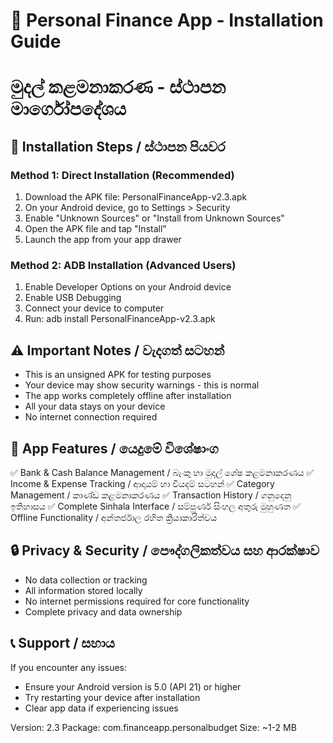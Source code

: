 
# 📱 Personal Finance App - Installation Guide
# මුදල් කළමනාකරණ - ස්ථාපන මාර්ගෝපදේශය

## 🔧 Installation Steps / ස්ථාපන පියවර

### Method 1: Direct Installation (Recommended)
1. Download the APK file: PersonalFinanceApp-v2.3.apk
2. On your Android device, go to Settings > Security
3. Enable "Unknown Sources" or "Install from Unknown Sources"
4. Open the APK file and tap "Install"
5. Launch the app from your app drawer

### Method 2: ADB Installation (Advanced Users)
1. Enable Developer Options on your Android device
2. Enable USB Debugging
3. Connect your device to computer
4. Run: adb install PersonalFinanceApp-v2.3.apk

## ⚠️ Important Notes / වැදගත් සටහන්

- This is an unsigned APK for testing purposes
- Your device may show security warnings - this is normal
- The app works completely offline after installation
- All your data stays on your device
- No internet connection required

## 🌟 App Features / යෙදුමේ විශේෂාංග

✅ Bank & Cash Balance Management / බැංකු හා මුදල් ශේෂ කළමනාකරණය
✅ Income & Expense Tracking / ආදායම් හා වියදම් සටහන්
✅ Category Management / කාණ්ඩ කළමනාකරණය
✅ Transaction History / ගනුදෙනු ඉතිහාසය
✅ Complete Sinhala Interface / සම්පූර්ණ සිංහල අතුරු මුහුණත
✅ Offline Functionality / අන්තර්ජාල රහිත ක්‍රියාකාරිත්වය

## 🔒 Privacy & Security / පෞද්ගලිකත්වය සහ ආරක්ෂාව

- No data collection or tracking
- All information stored locally
- No internet permissions required for core functionality
- Complete privacy and data ownership

## 📞 Support / සහාය

If you encounter any issues:
- Ensure your Android version is 5.0 (API 21) or higher
- Try restarting your device after installation
- Clear app data if experiencing issues

Version: 2.3
Package: com.financeapp.personalbudget
Size: ~1-2 MB
